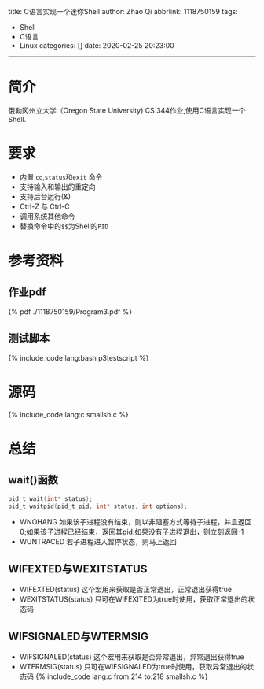 title: C语言实现一个迷你Shell
author: Zhao Qi
abbrlink: 1118750159
tags:
  - Shell
  - C语言
  - Linux
categories: []
date: 2020-02-25 20:23:00
---
# 简介
俄勒冈州立大学（Oregon State University) CS 344作业,使用C语言实现一个Shell.
<!--more-->

# 要求
- 内置 `cd`,`status`和`exit` 命令
- 支持输入和输出的重定向
- 支持后台运行(&)
- Ctrl-Z 与 Ctrl-C
- 调用系统其他命令
- 替换命令中的`$$`为Shell的`PID`

# 参考资料
## 作业pdf

{% pdf  ./1118750159/Program3.pdf %}

## 测试脚本
{% include_code lang:bash   p3testscript %}

# 源码
{% include_code lang:c smallsh.c %}

# 总结
## wait()函数
```C
pid_t wait(int* status);
pid_t waitpid(pid_t pid, int* status, int options);
```
- WNOHANG 如果该子进程没有结束，则以非阻塞方式等待子进程，并且返回0;如果该子进程已经结束，返回其pid.如果没有子进程退出，则立刻返回-1
- WUNTRACED  若子进程进入暂停状态，则马上返回

## WIFEXTED与WEXITSTATUS
- WIFEXTED(status) 这个宏用来获取是否正常退出，正常退出获得true
- WEXITSTATUS(status) 只可在WIFEXITED为true时使用，获取正常退出的状态码

## WIFSIGNALED与WTERMSIG
- WIFSIGNALED(status) 这个宏用来获取是否异常退出，异常退出获得true
- WTERMSIG(status) 只可在WIFSIGNALED为true时使用，获取异常退出的状态码
{% include_code lang:c  from:214 to:218 smallsh.c %}